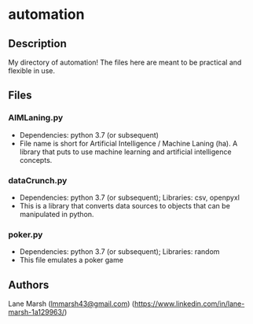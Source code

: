# automation

## Description
My directory of automation! The files here are meant to be practical and flexible in use.

## Files
### AIMLaning.py
* Dependencies: python 3.7 (or subsequent)
* File name is short for Artificial Intelligence / Machine Laning (ha).
A library that puts to use machine learning and artificial intelligence concepts.

### dataCrunch.py
* Dependencies: python 3.7 (or subsequent); Libraries: csv, openpyxl
* This is a library that converts data sources to objects that can be manipulated in python.

### poker.py
* Dependencies: python 3.7 (or subsequent); Libraries: random
* This file emulates a poker game

## Authors
Lane Marsh (lmmarsh43@gmail.com) (https://www.linkedin.com/in/lane-marsh-1a129963/)
